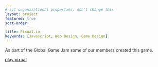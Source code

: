 ```yaml
---
# sit organizational properties. don't change this
layout: project
featured: true
sort-order:

title: Pixual.io
keywords: [Javascript, Web Design, Game Design]
---
```


As part of the Global Game Jam some of our members created this game.
<!-- more -->
[play pixual](http://pixual.io)